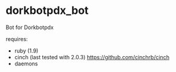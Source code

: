 dorkbotpdx_bot
==============

Bot for Dorkbotpdx

requires:
- ruby (1.9)
- cinch (last tested with 2.0.3) https://github.com/cinchrb/cinch
- daemons
